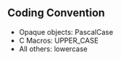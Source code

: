

## Coding Convention

- Opaque objects: PascalCase
- C Macros: UPPER_CASE
- All others: lowercase
